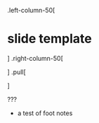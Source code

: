 .left-column-50[

# slide template

]
.right-column-50[
<!-- ![abuxton]() -->

]
.pull[

]

<!--

.left-colum-50[
A need to support my coffee addiction has taken me around the world working with and supporting all manner of development teams. The same addiction has supported me through long days and nights of platform integrations, fire fighting and launch management for various development teams in startups, gaming, finance and most fields of enterprise.
] -->

???

- a test of foot notes
